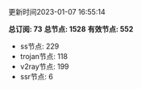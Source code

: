 更新时间2023-01-07 16:55:14

**总订阅: 73**
**总节点: 1528**
**有效节点: 552**
- ss节点: 229
- trojan节点: 118
- v2ray节点: 199
- ssr节点: 6
